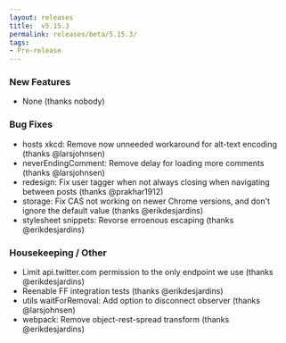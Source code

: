 ```yaml
---
layout: releases
title:  v5.15.3
permalink: releases/beta/5.15.3/
tags:
- Pre-release
---
```


### New Features

- None (thanks nobody)

### Bug Fixes

- hosts xkcd: Remove now unneeded workaround for alt-text encoding (thanks @larsjohnsen)
- neverEndingComment: Remove delay for loading more comments (thanks @larsjohnsen)
- redesign: Fix user tagger when not always closing when navigating between posts (thanks @prakhar1912)
- storage: Fix CAS not working on newer Chrome versions, and don't ignore the default value (thanks @erikdesjardins)
- stylesheet snippets: Revorse erroenous escaping (thanks @erikdesjardins)

### Housekeeping / Other

- Limit api.twitter.com permission to the only endpoint we use (thanks @erikdesjardins)
- Reenable FF integration tests (thanks @erikdesjardins)
- utils waitForRemoval: Add option to disconnect observer (thanks @larsjohnsen)
- webpack: Remove object-rest-spread transform (thanks @erikdesjardins)
